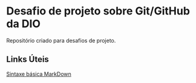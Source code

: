 # Desafio de projeto sobre Git/GitHub da DIO
Repositório criado para desafios de projeto.

## Links Úteis
[Sintaxe básica MarkDown](https://markdownguide.offshoot.io/basic-syntax/)
